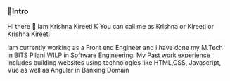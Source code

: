 ### 🔶Intro

Hi there 👋
Iam Krishna Kireeti K You can call me as Krishna or Kireeti or Krishna Kireeti

Iam currently working as a Front end Engineer and i have done my M.Tech in BITS Pilani WILP in Software Engineering. My 
Past work experience includes building websites using technologies like HTML,CSS, Javascript, Vue as well as Angular in Banking
Domain




